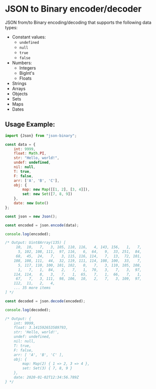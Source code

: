 # JSON to Binary encoder/decoder

JSON from/to Binary encoding/decoding that supports the following data types:

- Constant values:
    - `undefined`
    - `null`
    - `true`
    - `false`
- Numbers:
    - Integers
    - BigInt's
    - Floats
- Strings
- Arrays
- Objects
- Sets
- Maps
- Dates

## Usage Example:

```js
import {Json} from "json-binary";

const data = {
    int: 9999,
    float: Math.PI,
    str: "Hello, world!",
    undef: undefined,
    nil: null,
    T: true,
    F: false,
    arr: ['A', 'B', 'C'],
    obj: {
        map: new Map([[1, 2], [3, 4]]),
        set: new Set([7, 8, 9])
    },
    date: new Date()
};

const json = new Json();

const encoded = json.encode(data);

console.log(encoded);

/* Output: Uint8Array(135) [
     10,  10,   7,   3, 105, 110, 116,   4, 143, 156,   1,   7,
      5, 102, 108, 111,  97, 116,   6,  64,   9,  33, 251,  84,
     68,  45,  24,   7,   3, 115, 116, 114,   7,  13,  72, 101,
    108, 108, 111,  44,  32, 119, 111, 114, 108, 100,  33,   7,
      5, 117, 110, 100, 101, 102,   0,   7,   3, 110, 105, 108,
      1,   7,   1,  84,   2,   7,   1,  70,   3,   7,   3,  97,
    114, 114,   8,   3,   7,   1,  65,   7,   1,  66,   7,   1,
     67,   7,   3, 111,  98, 106,  10,   2,   7,   3, 109,  97,
    112,  11,   2,   4,
    ... 35 more items
] */

const decoded = json.decode(encoded);

console.log(decoded);

/* Output: {
    int: 9999,
    float: 3.141592653589793,
    str: 'Hello, world!',
    undef: undefined,
    nil: null,
    T: true,
    F: false,
    arr: [ 'A', 'B', 'C' ],
    obj: {
        map: Map(2) { 1 => 2, 3 => 4 },
        set: Set(3) { 7, 8, 9 }
    },
    date: 2020-01-02T12:34:56.789Z
} */
```
